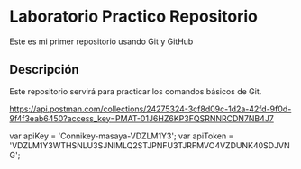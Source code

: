 # Laboratorio Practico Repositorio

Este es mi primer repositorio usando Git y GitHub

## Descripción
Este repositorio servirá para practicar los comandos básicos de Git.

https://api.postman.com/collections/24275324-3cf8d09c-1d2a-42fd-9f0d-9f4f3eab6450?access_key=PMAT-01J6HZ6KP3FQSRNNRCDN7NB4J7

var apiKey = 'Connikey-masaya-VDZLM1Y3';
var apiToken = 'VDZLM1Y3WTHSNLU3SJNIMLQ2STJPNFU3TJRFMVO4VZDUNK40SDJVNG';
